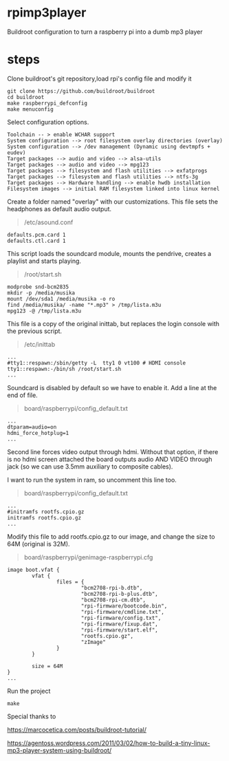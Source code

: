 # rpimp3player
Buildroot configuration to turn a raspberry pi into a dumb mp3 player

# steps
Clone buildroot's git repository,load rpi's config file and modify it
```
git clone https://github.com/buildroot/buildroot
cd buildroot
make raspberrypi_defconfig
make menuconfig
```

Select configuration options. 
```
Toolchain -- > enable WCHAR support
System configuration --> root filesystem overlay directories (overlay)
System configuration --> /dev management (Dynamic using devtmpfs + eudev)
Target packages --> audio and video --> alsa-utils
Target packages --> audio and video --> mpg123
Target packages --> filesystem and flash utilities --> exfatprogs
Target packages --> filesystem and flash utilities --> ntfs-3g
Target packages --> Hardware handling --> enable hwdb installation
Filesystem images --> initial RAM filesystem linked into linux kernel
```

Create a folder named "overlay" with our customizations. This file sets the headphones as default audio output.

>/etc/asound.conf
```
defaults.pcm.card 1
defaults.ctl.card 1
```

This script loads the soundcard module, mounts the pendrive, creates a playlist and starts playing.
>/root/start.sh
```
modprobe snd-bcm2835
mkdir -p /media/musika
mount /dev/sda1 /media/musika -o ro
find /media/musika/ -name "*.mp3" > /tmp/lista.m3u 
mpg123 -@ /tmp/lista.m3u
```

This file is a copy of the original inittab, but replaces the login console with the previous script.
>/etc/inittab
```
...
#tty1::respawn:/sbin/getty -L  tty1 0 vt100 # HDMI console
tty1::respawn:-/bin/sh /root/start.sh
...
```
Soundcard is disabled by default so we have to enable it. Add a line at the end of file.
>board/raspberrypi/config_default.txt
```
...
dtparam=audio=on
hdmi_force_hotplug=1
...
```
Second line forces video output through hdmi. Without that option, if there is no hdmi screen attached the board outputs audio AND VIDEO through jack (so we can use 3.5mm auxiliary to composite cables).

I want to run the system in ram, so uncomment this line too.
>board/raspberrypi/config_default.txt
```
...
#initramfs rootfs.cpio.gz
initramfs rootfs.cpio.gz
...
```
Modify this file to add rootfs.cpio.gz to our image, and change the size to 64M (original is 32M).
>board/raspberrypi/genimage-raspberrypi.cfg
```
image boot.vfat {
        vfat {
                files = {
                        "bcm2708-rpi-b.dtb",
                        "bcm2708-rpi-b-plus.dtb",
                        "bcm2708-rpi-cm.dtb",
                        "rpi-firmware/bootcode.bin",
                        "rpi-firmware/cmdline.txt",
                        "rpi-firmware/config.txt",
                        "rpi-firmware/fixup.dat",
                        "rpi-firmware/start.elf",
                        "rootfs.cpio.gz",
                        "zImage"
                }
        }

        size = 64M
}
...
```
Run the project
```
make
```

Special thanks to

https://marcocetica.com/posts/buildroot-tutorial/

https://agentoss.wordpress.com/2011/03/02/how-to-build-a-tiny-linux-mp3-player-system-using-buildroot/
